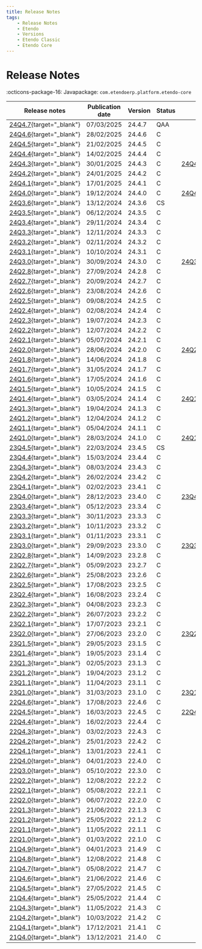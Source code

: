 ```yaml
---
title: Release Notes
tags:
    - Release Notes
    - Etendo
    - Versions
    - Etendo Classic
    - Etendo Core
---
```


# Release Notes

:octicons-package-16: Javapackage: `com.etendoerp.platform.etendo-core`

| Release notes | Publication date | Version | Status | ISO Image | GitHub |
| ---           | ---              | ---     | ---    | ---       | :---:  |
| [24Q4.7](https://github.com/etendosoftware/etendo_core/releases/tag/24.4.7){target="_blank"} | 07/03/2025 | 24.4.7 | QAA |  | :white_check_mark: |
| [24Q4.6](https://github.com/etendosoftware/etendo_core/releases/tag/24.4.6){target="_blank"} | 28/02/2025 | 24.4.6 | C |  | :white_check_mark: |
| [24Q4.5](https://github.com/etendosoftware/etendo_core/releases/tag/24.4.5){target="_blank"} | 21/02/2025 | 24.4.5 | C |  | :white_check_mark: |
| [24Q4.4](https://github.com/etendosoftware/etendo_core/releases/tag/24.4.4){target="_blank"} | 14/02/2025 | 24.4.4 | C |  | :white_check_mark: |
| [24Q4.3](https://github.com/etendosoftware/etendo_core/releases/tag/24.4.3){target="_blank"} | 30/01/2025 | 24.4.3 | C | [24Q4.3.iso](https://etendo-appliances.s3.eu-west-1.amazonaws.com/etendo/iso/etendo-24Q4.3.iso) | :white_check_mark: |
| [24Q4.2](https://github.com/etendosoftware/etendo_core/releases/tag/24.4.2){target="_blank"} | 24/01/2025 | 24.4.2 | C |  | :white_check_mark: |
| [24Q4.1](https://github.com/etendosoftware/etendo_core/releases/tag/24.4.1){target="_blank"} | 17/01/2025 | 24.4.1 | C |  | :white_check_mark: |
| [24Q4.0](https://github.com/etendosoftware/etendo_core/releases/tag/24.4.0){target="_blank"} | 19/12/2024 | 24.4.0 | C | [24Q4.0.iso](https://etendo-appliances.s3.eu-west-1.amazonaws.com/etendo/iso/etendo-24Q4.0.iso){target="_blank"} | :white_check_mark: |
| [24Q3.6](https://github.com/etendosoftware/etendo_core/releases/tag/24.3.6){target="_blank"} | 13/12/2024 | 24.3.6 | CS |  | :white_check_mark: |
| [24Q3.5](https://github.com/etendosoftware/etendo_core/releases/tag/24.3.5){target="_blank"} | 06/12/2024 | 24.3.5 | C |  | :white_check_mark: |
| [24Q3.4](https://github.com/etendosoftware/etendo_core/releases/tag/24.3.4){target="_blank"} | 29/11/2024 | 24.3.4 | C |  | :white_check_mark: |
| [24Q3.3](https://github.com/etendosoftware/etendo_core/releases/tag/24.3.3){target="_blank"} | 12/11/2024 | 24.3.3 | C |  | :white_check_mark: |
| [24Q3.2](https://github.com/etendosoftware/etendo_core/releases/tag/24.3.2){target="_blank"} | 02/11/2024 | 24.3.2 | C |  | :white_check_mark: |
| [24Q3.1](https://github.com/etendosoftware/etendo_core/releases/tag/24.3.1){target="_blank"} | 10/10/2024 | 24.3.1 | C |  | :white_check_mark: |
| [24Q3.0](https://github.com/etendosoftware/etendo_core/releases/tag/24.3.0){target="_blank"} | 30/09/2024 | 24.3.0 | C | [24Q3.0.iso](https://etendo-appliances.s3.eu-west-1.amazonaws.com/etendo/iso/etendo-24Q3.0.iso){target="_blank"} | :white_check_mark: |
| [24Q2.8](https://github.com/etendosoftware/etendo_core/releases/tag/24.2.8){target="_blank"} | 27/09/2024 | 24.2.8 | C |  | :white_check_mark: |
| [24Q2.7](https://github.com/etendosoftware/etendo_core/releases/tag/24.2.7){target="_blank"} | 20/09/2024 | 24.2.7 | C |  | :white_check_mark: |
| [24Q2.6](https://github.com/etendosoftware/etendo_core/releases/tag/24.2.6){target="_blank"} | 23/08/2024 | 24.2.6 | C |  | :white_check_mark: |
| [24Q2.5](https://github.com/etendosoftware/etendo_core/releases/tag/24.2.5){target="_blank"} | 09/08/2024 | 24.2.5 | C |  | :white_check_mark: |
| [24Q2.4](https://github.com/etendosoftware/etendo_core/releases/tag/24.2.4){target="_blank"} | 02/08/2024 | 24.2.4 | C |  | :white_check_mark: |
| [24Q2.3](https://github.com/etendosoftware/etendo_core/releases/tag/24.2.3){target="_blank"} | 19/07/2024 | 24.2.3 | C |  | :white_check_mark: |
| [24Q2.2](https://github.com/etendosoftware/etendo_core/releases/tag/24.2.2){target="_blank"} | 12/07/2024 | 24.2.2 | C |  | :white_check_mark: |
| [24Q2.1](https://github.com/etendosoftware/etendo_core/releases/tag/24.2.1){target="_blank"} | 05/07/2024 | 24.2.1 | C |  | :white_check_mark: |
| [24Q2.0](https://github.com/etendosoftware/etendo_core/releases/tag/24.2.0){target="_blank"} | 28/06/2024 | 24.2.0 | C | [24Q2.0.iso](https://etendo-appliances.s3.eu-west-1.amazonaws.com/etendo/iso/etendo-24Q2.0.iso){target="_blank"} | :white_check_mark: |
| [24Q1.8](https://github.com/etendosoftware/etendo_core/releases/tag/24.1.8){target="_blank"} | 14/06/2024 | 24.1.8 | C |  | :white_check_mark: |
| [24Q1.7](https://github.com/etendosoftware/etendo_core/releases/tag/24.1.7){target="_blank"} | 31/05/2024 | 24.1.7 | C |  | :white_check_mark: |
| [24Q1.6](https://github.com/etendosoftware/etendo_core/releases/tag/24.1.6){target="_blank"} | 17/05/2024 | 24.1.6 | C |  | :white_check_mark: |
| [24Q1.5](https://github.com/etendosoftware/etendo_core/releases/tag/24.1.5){target="_blank"} | 10/05/2024 | 24.1.5 | C |  | :white_check_mark: |
| [24Q1.4](https://github.com/etendosoftware/etendo_core/releases/tag/24.1.4){target="_blank"} | 03/05/2024 | 24.1.4 | C | [24Q1.4.iso](https://etendo-appliances.s3.eu-west-1.amazonaws.com/etendo/iso/etendo-24Q1.4.iso){target="_blank"} | :white_check_mark: |
| [24Q1.3](https://github.com/etendosoftware/etendo_core/releases/tag/24.1.3){target="_blank"} | 19/04/2024 | 24.1.3 | C |  | :white_check_mark: |
| [24Q1.2](https://github.com/etendosoftware/etendo_core/releases/tag/24.1.2){target="_blank"} | 12/04/2024 | 24.1.2 | C |  | :white_check_mark: |
| [24Q1.1](https://github.com/etendosoftware/etendo_core/releases/tag/24.1.1){target="_blank"} | 05/04/2024 | 24.1.1 | C |  | :white_check_mark: |
| [24Q1.0](https://github.com/etendosoftware/etendo_core/releases/tag/24.1.0){target="_blank"} | 28/03/2024 | 24.1.0 | C | [24Q1.0.iso](https://etendo-appliances.s3.eu-west-1.amazonaws.com/etendo/iso/etendo-24Q1.0.iso){target="_blank"} | :white_check_mark: |
| [23Q4.5](https://github.com/etendosoftware/etendo_core/releases/tag/23.4.5){target="_blank"} | 22/03/2024 | 23.4.5 | CS |  | :white_check_mark: |
| [23Q4.4](https://github.com/etendosoftware/etendo_core/releases/tag/23.4.4){target="_blank"} | 15/03/2024 | 23.4.4 | C |  | :white_check_mark: |
| [23Q4.3](https://github.com/etendosoftware/etendo_core/releases/tag/23.4.3){target="_blank"} | 08/03/2024 | 23.4.3 | C |  | :white_check_mark: |
| [23Q4.2](https://github.com/etendosoftware/etendo_core/releases/tag/23.4.2){target="_blank"} | 26/02/2024 | 23.4.2 | C |  | :white_check_mark: |
| [23Q4.1](https://github.com/etendosoftware/etendo_core/releases/tag/23.4.1){target="_blank"} | 02/02/2023 | 23.4.1 | C |  | :white_check_mark: |
| [23Q4.0](https://github.com/etendosoftware/etendo_core/releases/tag/23.4.0){target="_blank"} | 28/12/2023 | 23.4.0 | C | [23Q4.0.iso](https://etendo-appliances.s3.eu-west-1.amazonaws.com/etendo/iso/etendo-23Q4.0.iso) | :white_check_mark: |
| [23Q3.4](https://github.com/etendosoftware/etendo_core/releases/tag/23.3.4){target="_blank"} | 05/12/2023 | 23.3.4 | C |  | :white_check_mark: |
| [23Q3.3](https://github.com/etendosoftware/etendo_core/releases/tag/23.3.3){target="_blank"} | 30/11/2023 | 23.3.3 | C |  | :white_check_mark: |
| [23Q3.2](https://github.com/etendosoftware/etendo_core/releases/tag/23.3.2){target="_blank"} | 10/11/2023 | 23.3.2 | C |  | :white_check_mark: |
| [23Q3.1](https://github.com/etendosoftware/etendo_core/releases/tag/23.3.1){target="_blank"} | 01/11/2023 | 23.3.1 | C |  | :white_check_mark: |
| [23Q3.0](https://github.com/etendosoftware/etendo_core/releases/tag/23.3.0){target="_blank"} | 29/09/2023 | 23.3.0 | C | [23Q3.0.iso](https://etendo-appliances.s3.eu-west-1.amazonaws.com/etendo/iso/etendo-23Q3.0.iso) | :white_check_mark: |
| [23Q2.8](https://github.com/etendosoftware/etendo_core/releases/tag/23.2.8){target="_blank"} | 14/09/2023 | 23.2.8 | C |  | :white_check_mark: |
| [23Q2.7](https://github.com/etendosoftware/etendo_core/releases/tag/23.2.7){target="_blank"} | 05/09/2023 | 23.2.7 | C |  | :white_check_mark: |
| [23Q2.6](https://github.com/etendosoftware/etendo_core/releases/tag/23.2.6){target="_blank"} | 25/08/2023 | 23.2.6 | C |  | :white_check_mark: |
| [23Q2.5](https://github.com/etendosoftware/etendo_core/releases/tag/23.2.5){target="_blank"} | 17/08/2023 | 23.2.5 | C |  | :white_check_mark: |
| [23Q2.4](https://github.com/etendosoftware/etendo_core/releases/tag/23.2.4){target="_blank"} | 16/08/2023 | 23.2.4 | C |  | :white_check_mark: |
| [23Q2.3](https://github.com/etendosoftware/etendo_core/releases/tag/23.2.3){target="_blank"} | 04/08/2023 | 23.2.3 | C |  | :white_check_mark: |
| [23Q2.2](https://github.com/etendosoftware/etendo_core/releases/tag/23.2.2){target="_blank"} | 26/07/2023 | 23.2.2 | C |  | :white_check_mark: |
| [23Q2.1](https://github.com/etendosoftware/etendo_core/releases/tag/23.2.1){target="_blank"} | 17/07/2023 | 23.2.1 | C |  | :white_check_mark: |
| [23Q2.0](https://github.com/etendosoftware/etendo_core/releases/tag/23.2.0){target="_blank"} | 27/06/2023 | 23.2.0 | C | [23Q2.0.iso](https://etendo-appliances.s3.eu-west-1.amazonaws.com/etendo/iso/etendo-23Q2.0.iso) | :white_check_mark: |
| [23Q1.5](https://github.com/etendosoftware/etendo_core/releases/tag/23.1.5){target="_blank"} | 29/05/2023 | 23.1.5 | C |  | :white_check_mark: |
| [23Q1.4](https://github.com/etendosoftware/etendo_core/releases/tag/23.1.4){target="_blank"} | 19/05/2023 | 23.1.4 | C |  | :white_check_mark: |
| [23Q1.3](https://github.com/etendosoftware/etendo_core/releases/tag/23.1.3){target="_blank"} | 02/05/2023 | 23.1.3 | C |  | :white_check_mark: |
| [23Q1.2](https://github.com/etendosoftware/etendo_core/releases/tag/23.1.2){target="_blank"} | 19/04/2023 | 23.1.2 | C |  | :white_check_mark: |
| [23Q1.1](https://github.com/etendosoftware/etendo_core/releases/tag/23.1.1){target="_blank"} | 11/04/2023 | 23.1.1 | C |  | :white_check_mark: |
| [23Q1.0](https://github.com/etendosoftware/etendo_core/releases/tag/23.1.0){target="_blank"} | 31/03/2023 | 23.1.0 | C | [23Q1.0.iso](https://etendo-appliances.s3.eu-west-1.amazonaws.com/etendo/iso/etendo-23Q1.3.iso) | :white_check_mark: | 
| [22Q4.6](https://github.com/etendosoftware/etendo_core/releases/tag/22.4.6){target="_blank"} | 17/08/2023 | 22.4.6 | C |  | |
| [22Q4.5](https://github.com/etendosoftware/etendo_core/releases/tag/22.4.5){target="_blank"} | 16/03/2023 | 22.4.5 | C | [22Q4.5.iso](https://etendo-appliances.s3.eu-west-1.amazonaws.com/etendo/iso/etendo-22Q4-5.iso) | |
| [22Q4.4](https://github.com/etendosoftware/etendo_core/releases/tag/22.4.4){target="_blank"} | 16/02/2023 | 22.4.4 | C |  | |
| [22Q4.3](https://github.com/etendosoftware/etendo_core/releases/tag/22.4.3){target="_blank"} | 03/02/2023 | 22.4.3 | C |  | |
| [22Q4.2](https://github.com/etendosoftware/etendo_core/releases/tag/22.4.2){target="_blank"} | 25/01/2023 | 22.4.2 | C |  | |
| [22Q4.1](https://github.com/etendosoftware/etendo_core/releases/tag/22.4.1){target="_blank"} | 13/01/2023 | 22.4.1 | C |  | |
| [22Q4.0](https://github.com/etendosoftware/etendo_core/releases/tag/22.4.0){target="_blank"} | 04/01/2023 | 22.4.0 | C |  | |
| [22Q3.0](https://github.com/etendosoftware/etendo_core/releases/tag/22.3.0){target="_blank"} | 05/10/2022 | 22.3.0 | C |  | |
| [22Q2.2](https://github.com/etendosoftware/etendo_core/releases/tag/22.2.2){target="_blank"} | 12/08/2022 | 22.2.2 | C |  | |
| [22Q2.1](https://github.com/etendosoftware/etendo_core/releases/tag/22.2.1){target="_blank"} | 05/08/2022 | 22.2.1 | C |  | |
| [22Q2.0](https://github.com/etendosoftware/etendo_core/releases/tag/22.2.0){target="_blank"} | 06/07/2022 | 22.2.0 | C |  | |
| [22Q1.3](https://github.com/etendosoftware/etendo_core/releases/tag/22.1.3){target="_blank"} | 21/06/2022 | 22.1.3 | C |  | |
| [22Q1.2](https://github.com/etendosoftware/etendo_core/releases/tag/22.1.2){target="_blank"} | 25/05/2022 | 22.1.2 | C |  | |
| [22Q1.1](https://github.com/etendosoftware/etendo_core/releases/tag/22.1.1){target="_blank"} | 11/05/2022 | 22.1.1 | C |  | |
| [22Q1.0](https://github.com/etendosoftware/etendo_core/releases/tag/22.1.0){target="_blank"} | 01/03/2022 | 22.1.0 | C |  | |
| [21Q4.9](https://github.com/etendosoftware/etendo_core/releases/tag/21.4.9){target="_blank"} | 04/01/2023 | 21.4.9 | C |  | |
| [21Q4.8](https://github.com/etendosoftware/etendo_core/releases/tag/21.4.8){target="_blank"} | 12/08/2022 | 21.4.8 | C |  | |
| [21Q4.7](https://github.com/etendosoftware/etendo_core/releases/tag/21.4.7){target="_blank"} | 05/08/2022 | 21.4.7 | C |  | |
| [21Q4.6](https://github.com/etendosoftware/etendo_core/releases/tag/21.4.6){target="_blank"} | 21/06/2022 | 21.4.6 | C |  | |
| [21Q4.5](https://github.com/etendosoftware/etendo_core/releases/tag/21.4.5){target="_blank"} | 27/05/2022 | 21.4.5 | C |  | |
| [21Q4.4](https://github.com/etendosoftware/etendo_core/releases/tag/21.4.4){target="_blank"} | 25/05/2022 | 21.4.4 | C |  | |
| [21Q4.3](https://github.com/etendosoftware/etendo_core/releases/tag/21.4.3){target="_blank"} | 11/05/2022 | 21.4.3 | C |  | |
| [21Q4.2](https://github.com/etendosoftware/etendo_core/releases/tag/21.4.2){target="_blank"} | 10/03/2022 | 21.4.2 | C |  | |
| [21Q4.1](https://github.com/etendosoftware/etendo_core/releases/tag/21.4.1){target="_blank"} | 17/12/2021 | 21.4.1 | C |  | |
| [21Q4.0](https://github.com/etendosoftware/etendo_core/releases/tag/21.4.0){target="_blank"} | 13/12/2021 | 21.4.0 | C |  | |
